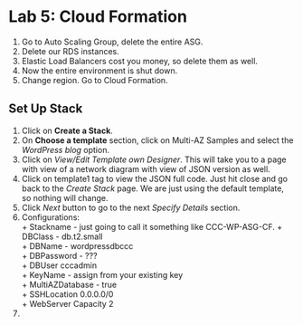 # Lab 5: Cloud Formation  

1. Go to Auto Scaling Group, delete the entire ASG.  
2. Delete our RDS instances.  
3. Elastic Load Balancers cost you money, so delete them as well.  
4. Now the entire environment is shut down.  
5. Change region.  Go to Cloud Formation.  

## Set Up Stack  

1. Click on **Create a Stack**.  
2. On **Choose a template** section, click on Multi-AZ Samples and select the *WordPress blog* option.  
3. Click on *View/Edit Template own Designer*.  This will take you to a page with view of a network diagram with view of JSON version as well.  
4. Click on template1 tag to view the JSON full code.  Just hit close and go back to the *Create Stack* page.  We are just using the default template, so nothing will change.  
5. Click *Next* button to go to the next *Specify Details* section.  
6. Configurations:  
        + Stackname - just going to call it something like CCC-WP-ASG-CF.
        + DBClass - db.t2.small   
        + DBName - wordpressdbccc  
        + DBPassword - ???  
        + DBUser cccadmin  
        + KeyName - assign from your existing key  
        + MultiAZDatabase - true  
        + SSHLocation  0.0.0.0/0  
        + WebServer Capacity 2  
7.  
